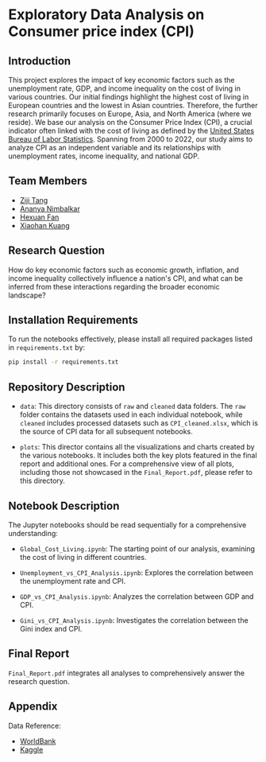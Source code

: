 # Exploratory Data Analysis on Consumer price index (CPI)
## Introduction
This project explores the impact of key economic factors such as the unemployment rate, GDP, and income inequality on the cost of living in various countries. Our initial findings highlight the highest cost of living in European countries and the lowest in Asian countries. Therefore, the further research primarily focuses on Europe, Asia, and North America (where we reside). We base our analysis on the Consumer Price Index (CPI), a crucial indicator often linked with the cost of living as defined by the [United States Bureau of Labor Statistics](https://www.bls.gov/cpi/questions-and-answers.htm). Spanning from 2000 to 2022, our study aims to analyze CPI as an independent variable and its relationships with unemployment rates, income inequality, and national GDP.

## Team Members

- [Ziji Tang](https://github.com/Tangzj10032)
- [Ananya Nimbalkar](https://github.com/ananim30j)
- [Hexuan Fan](https://github.com/Hillbert-F)
- [Xiaohan Kuang](https://github.com/kuangxh9)


## Research Question
How do key economic factors such as economic growth, inflation, and income inequality collectively influence a nation's CPI, and what can be inferred from these interactions regarding the broader economic landscape?

## Installation Requirements
To run the notebooks effectively, please install all required packages listed in `requirements.txt` by:
```bash
pip install -r requirements.txt
```

## Repository Description
- `data`: This directory consists of `raw` and `cleaned` data folders. The `raw` folder contains the datasets used in each individual notebook, while `cleaned` includes processed datasets such as `CPI_cleaned.xlsx`, which is the source of CPI data for all subsequent notebooks.

- `plots`: This director contains all the visualizations and charts created by the various notebooks. It includes both the key plots featured in the final report and additional ones. For a comprehensive view of all plots, including those not showcased in the `Final_Report.pdf`, please refer to this directory.

## Notebook Description
The Jupyter notebooks should be read sequentially for a comprehensive understanding:

- `Global_Cost_Living.ipynb`: The starting point of our analysis, examining the cost of living in different countries.

- `Unemployment_vs_CPI_Analysis.ipynb`: Explores the correlation between the unemployment rate and CPI.

- `GDP_vs_CPI_Analysis.ipynb`: Analyzes the correlation between GDP and CPI.

- `Gini_vs_CPI_Analysis.ipynb`: Investigates the correlation between the Gini index and CPI.


## Final Report
`Final_Report.pdf` integrates all analyses to comprehensively answer the research question.

## Appendix
Data Reference: 
- [WorldBank](https://databank.worldbank.org/home)
- [Kaggle](https://www.kaggle.com/)
